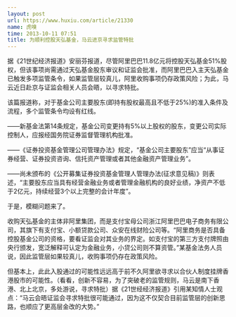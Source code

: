 ```yaml
---
layout: post
url: https://www.huxiu.com/article/21330
name: 虎嗅
time: 2013-10-11 07:51
title: 为顺利控股天弘基金，马云进京寻求监管特批
---
```

据《21世纪经济报道》安丽芬报道，尽管阿里巴巴11.8亿元将控股天弘基金51%股权，但该事项尚需通过天弘基金股东审议和证监会批准，而阿里巴巴入主天弘基金已触发多项监管条令，如果监管层较真儿，阿里收购事项仍存政策风险；为此，马云近日赴京与证监会相关人员会晤，以寻求特批。

该篇报道称，对于基金公司主要股东(即持有股权最高且不低于25%)的准入条件及流程，多个监管条令均设有红线。

——新基金法第14条规定，基金公司变更持有5%以上股权的股东，变更公司实际控制人，应报经国务院证券监督管理机构批准。

——《证券投资基金管理公司管理办法》规定，“基金公司主要股东”应当“从事证券经营、证券投资咨询、信托资产管理或者其他金融资产管理业务”。

——尚未颁布的《公开募集证券投资基金管理人管理办法(征求意见稿)》则表述，“主要股东应当具有经营金融业务或者管理金融机构的良好业绩，净资产不低于2亿元，持续经营3个以上完整的会计年度”。

于是，模糊问题来了。

收购天弘基金的主体非阿里集团，而是支付宝母公司浙江阿里巴巴电子商务有限公司，其旗下有支付宝、小额贷款公司、众安在线财险公司等。“阿里商务是否具备控股基金公司的资格，要看证监会对其业务的界定。如支付宝的第三方支付牌照由央行颁发，宽泛解释可认定为金融业务，小贷公司则不算资管。”某基金法务人员说，因此监管层如果较真儿，收购事项仍存在政策风险。

但基本上，此此入股通过的可能性远远高于前不久阿里欲寻求以合伙人制度挂牌香港股市的可能性。（看看，创新不容易，为了突破老的监管规则，马云是南下香港、北上北京，多处游说，寻求特批）据《21世经经济报道》引用某知情人士观点：“马云会晤证监会寻求特批很可能通过，因为这不仅契合目前监管层的创新思路，也顺应了更高层金改的大势。”

